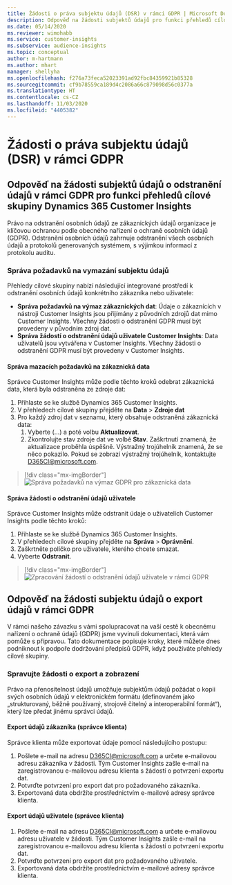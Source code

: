 ```yaml
---
title: Žádosti o práva subjektu údajů (DSR) v rámci GDPR | Microsoft Docs
description: Odpověď na žádosti subjektů údajů pro funkci přehledů cílové skupiny Dynamics 365 Customer Insights.
ms.date: 05/14/2020
ms.reviewer: wimohabb
ms.service: customer-insights
ms.subservice: audience-insights
ms.topic: conceptual
author: m-hartmann
ms.author: mhart
manager: shellyha
ms.openlocfilehash: f276a73feca52023391ad92fbc84359921b85328
ms.sourcegitcommit: cf9b78559ca189d4c2086a66c879098d56c0377a
ms.translationtype: HT
ms.contentlocale: cs-CZ
ms.lasthandoff: 11/03/2020
ms.locfileid: "4405382"
---
```

# <a name="data-subject-rights-dsr-requests-under-gdpr"></a>Žádosti o práva subjektu údajů (DSR) v rámci GDPR

## <a name="responding-to-gdpr-data-subject-delete-requests-for-dynamics-365-customer-insights-audience-insights-capability"></a>Odpověď na žádosti subjektů údajů o odstranění údajů v rámci GDPR pro funkci přehledů cílové skupiny Dynamics 365 Customer Insights

Právo na odstranění osobních údajů ze zákaznických údajů organizace je klíčovou ochranou podle obecného nařízení o ochraně osobních údajů (GDPR). Odstranění osobních údajů zahrnuje odstranění všech osobních údajů a protokolů generovaných systémem, s výjimkou informací z protokolu auditu.

### <a name="manage-data-subject-delete-requests"></a>Správa požadavků na vymazání subjektu údajů

Přehledy cílové skupiny nabízí následující integrované prostředí k odstranění osobních údajů konkrétního zákazníka nebo uživatele:

- **Správa požadavků na výmaz zákaznických dat**: Údaje o zákaznících v nástroji Customer Insights jsou přijímány z původních zdrojů dat mimo Customer Insights. Všechny žádosti o odstranění GDPR musí být provedeny v původním zdroj dat.
- **Správa žádostí o odstranění údajů uživatele Customer Insights**: Data uživatelů jsou vytvářena v Customer Insights. Všechny žádosti o odstranění GDPR musí být provedeny v Customer Insights.

#### <a name="manage-delete-requests-for-customer-data"></a>Správa mazacích požadavků na zákaznická data

Správce Customer Insights může podle těchto kroků odebrat zákaznická data, která byla odstraněna ze zdroje dat:

1. Přihlaste se ke službě Dynamics 365 Customer Insights.
2. V přehledech cílové skupiny přejděte na **Data** > **Zdroje dat**
3. Pro každý zdroj dat v seznamu, který obsahuje odstraněná zákaznická data:
   1. Vyberte (...) a poté volbu **Aktualizovat**.
   2. Zkontrolujte stav zdroje dat ve volbě **Stav**. Zaškrtnutí znamená, že aktualizace proběhla úspěšně. Výstražný trojúhelník znamená, že se něco pokazilo. Pokud se zobrazí výstražný trojúhelník, kontaktujte D365CI@microsoft.com.

> [!div class="mx-imgBorder"]
> ![Správa požadavků na výmaz GDPR pro zákaznická data](media/gdpr-data-sources.png "Správa požadavků na výmaz GDPR pro zákaznická data")

#### <a name="manage-delete-requests-for-user-data"></a>Správa žádostí o odstranění údajů uživatele

Správce Customer Insights může odstranit údaje o uživatelích Customer Insights podle těchto kroků:

1. Přihlaste se ke službě Dynamics 365 Customer Insights.
2. V přehledech cílové skupiny přejděte na **Správa** > **Oprávnění**.
3. Zaškrtněte políčko pro uživatele, kterého chcete smazat.
4. Vyberte **Odstranit**.

> [!div class="mx-imgBorder"]
> ![Zpracování žádostí o odstranění údajů uživatele v rámci GDPR](media/gdpr-permissions.png "Zpracování žádostí o odstranění údajů uživatele v rámci GDPR")

## <a name="responding-to-gdpr-data-subject-export-requests"></a>Odpověď na žádosti subjektu údajů o export údajů v rámci GDPR

V rámci našeho závazku s vámi spolupracovat na vaší cestě k obecnému nařízení o ochraně údajů (GDPR) jsme vyvinuli dokumentaci, která vám pomůže s přípravou. Tato dokumentace popisuje kroky, které můžete dnes podniknout k podpoře dodržování předpisů GDPR, když používáte přehledy cílové skupiny.

### <a name="manage-export-and-view-requests"></a>Spravujte žádosti o export a zobrazení

Právo na přenositelnost údajů umožňuje subjektům údajů požádat o kopii svých osobních údajů v elektronickém formátu (definovaném jako „strukturovaný, běžně používaný, strojově čitelný a interoperabilní formát“), který lze předat jinému správci údajů.

#### <a name="export-customer-data-tenant-admin"></a>Export údajů zákazníka (správce klienta)

Správce klienta může exportovat údaje pomocí následujícího postupu:

1. Pošlete e-mail na adresu D365CI@microsoft.com a určete e-mailovou adresu zákazníka v žádosti. Tým Customer Insights zašle e-mail na zaregistrovanou e-mailovou adresu klienta s žádostí o potvrzení exportu dat.
2. Potvrďte potvrzení pro export dat pro požadovaného zákazníka.
3. Exportovaná data obdržíte prostřednictvím e-mailové adresy správce klienta.

#### <a name="export-user-data-tenant-admin"></a>Export údajů uživatele (správce klienta)

1. Pošlete e-mail na adresu D365CI@microsoft.com a určete e-mailovou adresu uživatele v žádosti. Tým Customer Insights zašle e-mail na zaregistrovanou e-mailovou adresu klienta s žádostí o potvrzení exportu dat.
2. Potvrďte potvrzení pro export dat pro požadovaného uživatele.
3. Exportovaná data obdržíte prostřednictvím e-mailové adresy správce klienta.
